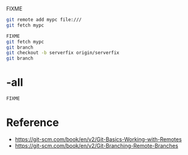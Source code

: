 FIXME
```bash
git remote add mypc file:///
git fetch mypc
```


```bash
FIXME
git fetch mypc
git branch
git checkout -b serverfix origin/serverfix
git branch
```


# -all
```bash
FIXME
```


# Reference
- https://git-scm.com/book/en/v2/Git-Basics-Working-with-Remotes
- https://git-scm.com/book/en/v2/Git-Branching-Remote-Branches